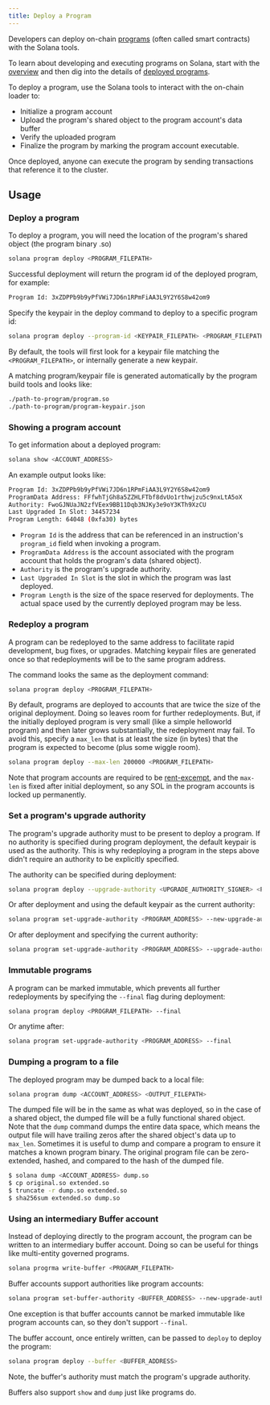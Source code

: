 ```yaml
---
title: Deploy a Program
---
```


Developers can deploy on-chain [programs](terminology.md#program) (often called
smart contracts) with the Solana tools.

To learn about developing and executing programs on Solana, start with the
[overview](developing/programming-model/overview.md) and then dig into the
details of [deployed programs](developing/deployed-programs/overview.md).

To deploy a program, use the Solana tools to interact with the on-chain loader
to:

- Initialize a program account
- Upload the program's shared object to the program account's data buffer
- Verify the uploaded program
- Finalize the program by marking the program account executable.

Once deployed, anyone can execute the program by sending transactions that
reference it to the cluster.

## Usage

### Deploy a program

To deploy a program, you will need the location of the program's shared object
(the program binary .so)

```bash
solana program deploy <PROGRAM_FILEPATH>
```

Successful deployment will return the program id of the deployed program, for
example:

```bash
Program Id: 3xZDPPb9b9yPfVWi7JD6n1RPmFiAA3L9Y2Y6S8w42om9
```

Specify the keypair in the deploy command to deploy to a specific program id:

```bash
solana program deploy --program-id <KEYPAIR_FILEPATH> <PROGRAM_FILEPATH>
```

By default, the tools will first look for a keypair file matching the
`<PROGRAM_FILEPATH>`, or internally generate a new keypair.

A matching program/keypair file is generated automatically by the program build
tools and looks like:

```bash
./path-to-program/program.so
./path-to-program/program-keypair.json
```

### Showing a program account

To get information about a deployed program:

```bash
solana show <ACCOUNT_ADDRESS>
```

An example output looks like:

```bash
Program Id: 3xZDPPb9b9yPfVWi7JD6n1RPmFiAA3L9Y2Y6S8w42om9
ProgramData Address: FFfwhTjGh8a5ZZHLFTbf8dvUo1rthwjzu5c9nxLtA5oX
Authority: FwoGJNUaJN2zfVEex9BB11Dqb3NJKy3e9oY3KTh9XzCU
Last Upgraded In Slot: 34457234
Program Length: 64048 (0xfa30) bytes
```

- `Program Id` is the address that can be referenced in an instruction's
  `program_id` field when invoking a program.
- `ProgramData Address` is the account associated with the program account that
  holds the program's data (shared object).
- `Authority` is the program's upgrade authority.
- `Last Upgraded In Slot` is the slot in which the program was last deployed.
- `Program Length` is the size of the space reserved for deployments.  The
  actual space used by the currently deployed program may be less.

### Redeploy a program

A program can be redeployed to the same address to facilitate rapid development,
bug fixes, or upgrades.  Matching keypair files are generated once so that
redeployments will be to the same program address.

The command looks the same as the deployment command:

```bash
solana program deploy <PROGRAM_FILEPATH>
```

By default, programs are deployed to accounts that are twice the size of the
original deployment.  Doing so leaves room for further redeployments.  But, if
the initially deployed program is very small (like a simple helloworld program)
and then later grows substantially, the redeployment may fail.  To avoid this,
specify a `max_len` that is at least the size (in bytes) that the program is
expected to become (plus some wiggle room).

```bash
solana program deploy --max-len 200000 <PROGRAM_FILEPATH>
```

Note that program accounts are required to be
[rent-excempt](developing/programming-model/accounts.md#rent-exemption), and the
`max-len` is fixed after initial deployment, so any SOL in the program accounts
is locked up permanently.

### Set a program's upgrade authority

The program's upgrade authority must to be present to deploy a program.  If no
authority is specified during program deployment, the default keypair is used as
the authority.  This is why redeploying a program in the steps above didn't
require an authority to be explicitly specified.

The authority can be specified during deployment:

```bash
solana program deploy --upgrade-authority <UPGRADE_AUTHORITY_SIGNER> <PROGRAM_FILEPATH>
```

Or after deployment and using the default keypair as the current authority:

```bash
solana program set-upgrade-authority <PROGRAM_ADDRESS> --new-upgrade-authority <NEW_UPGRADE_AUTHORITY>
```

Or after deployment and specifying the current authority:

```bash
solana program set-upgrade-authority <PROGRAM_ADDRESS> --upgrade-authority <UPGRADE_AUTHORITY_SIGNER> --new-upgrade-authority <NEW_UPGRADE_AUTHORITY>
```

### Immutable programs

A program can be marked immutable, which prevents all further redeployments by
specifying the `--final` flag during deployment:

```bash
solana program deploy <PROGRAM_FILEPATH> --final
```

Or anytime after:

```bash
solana program set-upgrade-authority <PROGRAM_ADDRESS> --final
```

### Dumping a program to a file

The deployed program may be dumped back to a local file:

```bash
solana program dump <ACCOUNT_ADDRESS> <OUTPUT_FILEPATH>
```

The dumped file will be in the same as what was deployed, so in the case of a
shared object, the dumped file will be a fully functional shared object.  Note
that the `dump` command dumps the entire data space, which means the output file
will have trailing zeros after the shared object's data up to `max_len`.
Sometimes it is useful to dump and compare a program to ensure it matches a
known program binary.  The original program file can be zero-extended, hashed,
and compared to the hash of the dumped file.

```bash
$ solana dump <ACCOUNT_ADDRESS> dump.so
$ cp original.so extended.so
$ truncate -r dump.so extended.so
$ sha256sum extended.so dump.so
```

### Using an intermediary Buffer account

Instead of deploying directly to the program account, the program can be written
to an intermediary buffer account.  Doing so can be useful for things like
multi-entity governed programs.

```bash
solana progrma write-buffer <PROGRAM_FILEPATH>
```

Buffer accounts support authorities like program accounts:

```bash
solana program set-buffer-authority <BUFFER_ADDRESS> --new-upgrade-authority <NEW_UPGRADE_AUTHORITY>
```

One exception is that buffer accounts cannot be marked immutable like program
accounts can, so they don't support `--final`.

The buffer account, once entirely written, can be passed to `deploy` to deploy
the program:

```bash
solana program deploy --buffer <BUFFER_ADDRESS>
```

Note, the buffer's authority must match the program's upgrade authority.

Buffers also support `show` and `dump` just like programs do.